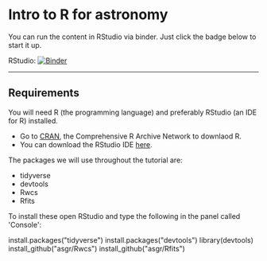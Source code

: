 # Intro to R for astronomy

You can run the content in RStudio via binder. Just click the badge below to start it up.

RStudio: [![Binder](https://mybinder.org/badge_logo.svg)](https://mybinder.org/v2/gh/ADACS-Australia/hackweek-materials/master?urlpath=rstudio)

---

## Requirements

You will need R (the programming language) and preferably RStudio (an IDE for R) installed.
- Go to [CRAN](https://cran.r-project.org/index.html), the Comprehensive R Archive Network to downlaod R.
- You can download the RStudio IDE [here](https://rstudio.com/products/rstudio/download/#download).

The packages we will use throughout the tutorial are:
- tidyverse
- devtools
- Rwcs
- Rfits

To install these open RStudio and type the following in the panel called 'Console':

install.packages("tidyverse")
install.packages("devtools")
library(devtools)
install_github("asgr/Rwcs")
install_github("asgr/Rfits")